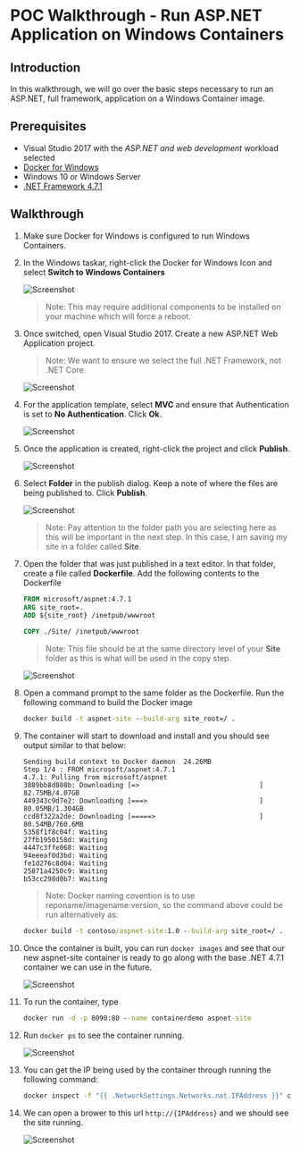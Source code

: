 # POC Walkthrough - Run ASP.NET Application on Windows Containers

## Introduction
In this walkthrough, we will go over the basic steps necessary to run an ASP.NET, full framework, application on a Windows Container image.

## Prerequisites
* Visual Studio 2017 with the *ASP.NET and web development* workload selected
* [Docker for Windows](https://www.docker.com/docker-windows)
* Windows 10 or Windows Server
* [.NET Framework 4.7.1](https://www.microsoft.com/net/download/visual-studio-sdks)

## Walkthrough
1. Make sure Docker for Windows is configured to run Windows Containers.
2. In the Windows taskar, right-click the Docker for Windows Icon and select **Switch to Windows Containers**

    ![Screenshot](images/aspnet-windows/aspnet-containers-01.png)

    > Note: This may require additional components to be installed on your machine which will force a reboot.
3. Once switched, open Visual Studio 2017. Create a new ASP.NET Web Application project.
    > Note: We want to ensure we select the full .NET Framework, not .NET Core.
    
    ![Screenshot](images/aspnet-windows/aspnet-containers-02.png)

4. For the application template, select **MVC** and ensure that Authentication is set to **No Authentication**. Click **Ok**.
     
    ![Screenshot](images/aspnet-windows/aspnet-containers-03.png)

5. Once the application is created, right-click the project and click **Publish**.
     
    ![Screenshot](images/aspnet-windows/aspnet-containers-04.png)

6. Select **Folder** in the publish dialog. Keep a note of where the files are being published to. Click **Publish**.
     
    ![Screenshot](images/aspnet-windows/aspnet-containers-05.png)

    > Note: Pay attention to the folder path you are selecting here as this will be important in the next step. In this case, I am saving my site in a folder called **Site**.
7. Open the folder that was just published in a text editor. In that folder, create a file called **Dockerfile**. Add the following contents to the Dockerfile
    ```Dockerfile
    FROM microsoft/aspnet:4.7.1
    ARG site_root=.
    ADD ${site_root} /inetpub/wwwroot

    COPY ./Site/ /inetpub/wwwroot
    ```
    > Note: This file should be at the same directory level of your **Site** folder as this is what will be used in the copy step.
     
    ![Screenshot](images/aspnet-windows/aspnet-containers-06.png)

8. Open a command prompt to the same folder as the Dockerfile. Run the following command to build the Docker image
    ```cmd
    docker build -t aspnet-site --build-arg site_root=/ .
    ```

9. The container will start to download and install and you should see output similar to that below:
    ```
    Sending build context to Docker daemon  24.26MB
    Step 1/4 : FROM microsoft/aspnet:4.7.1
    4.7.1: Pulling from microsoft/aspnet
    3889bb8d808b: Downloading [=>                              ]  82.75MB/4.07GB
    449343c9d7e2: Downloading [===>                            ]  80.05MB/1.304GB
    ccd8f322a2de: Downloading [=====>                          ]  80.54MB/760.6MB
    5358f1f8c04f: Waiting
    27fb1950158d: Waiting
    4447c3ffe068: Waiting
    94eeeaf0d3bd: Waiting
    fe1d276c8d64: Waiting
    25871a4250c9: Waiting
    b53cc298d0b7: Waiting
    ```
    > Note: Docker naming covention is to use reponame/imagename:version, so the command above could be run alternatively as:
    ```cmd
    docker build -t contoso/aspnet-site:1.0 --build-arg site_root=/ .
    ```
10. Once the container is built, you can run `docker images`
    and see that our new aspnet-site container is ready to go along with the base .NET 4.7.1 container we can use in the future.
   
    ![Screenshot](images/aspnet-windows/aspnet-containers-07.png)

11. To run the container, type
    ```cmd
    docker run -d -p 8090:80 --name containerdemo aspnet-site
    ```

12. Run `docker ps`
    to see the container running.
       
    ![Screenshot](images/aspnet-windows/aspnet-containers-08.png)

13. You can get the IP being used by the container through running the following command:
    ```cmd
    docker inspect -f "{{ .NetworkSettings.Networks.nat.IPAddress }}" containerdemo
    ```

14. We can open a brower to this url `http://{IPAddress}` and we should see the site running.
       
    ![Screenshot](images/aspnet-windows/aspnet-containers-09.png)
